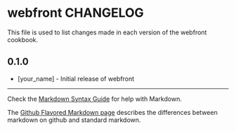 webfront CHANGELOG
==================

This file is used to list changes made in each version of the webfront cookbook.

0.1.0
-----
- [your_name] - Initial release of webfront

- - -
Check the [Markdown Syntax Guide](http://daringfireball.net/projects/markdown/syntax) for help with Markdown.

The [Github Flavored Markdown page](http://github.github.com/github-flavored-markdown/) describes the differences between markdown on github and standard markdown.
